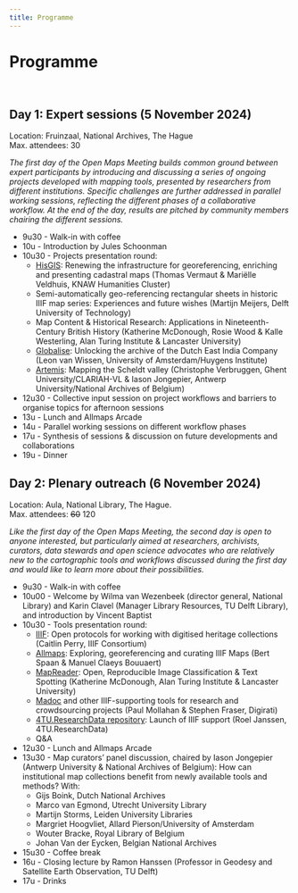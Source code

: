 ```yaml
---
title: Programme
---
```


# Programme

<br>

## Day 1: Expert sessions (5 November 2024)

Location: Fruinzaal, National Archives, The Hague<br>
Max. attendees: 30

_The first day of the Open Maps Meeting builds common ground between expert participants by introducing and discussing a series of ongoing projects developed with mapping tools, presented by researchers from different institutions. Specific challenges are further addressed in parallel working sessions, reflecting the different phases of a collaborative workflow. At the end of the day, results are pitched by community members chairing the different sessions._

- 9u30 - Walk-in with coffee
- 10u - Introduction by Jules Schoonman
- 10u30 - Projects presentation round:
  - [HisGIS](https://hisgis.nl/): Renewing the infrastructure for georeferencing, enriching and presenting cadastral maps (Thomas Vermaut & Mariëlle Veldhuis, KNAW Humanities Cluster)
  - Semi-automatically geo-referencing rectangular sheets in historic IIIF map series: Experiences and future wishes (Martijn Meijers, Delft University of Technology)
  - Map Content & Historical Research: Applications in Nineteenth-Century British History (Katherine McDonough, Rosie Wood & Kalle Westerling, Alan Turing Institute & Lancaster University)
  - [Globalise](https://globalise.huygens.knaw.nl/): Unlocking the archive of the Dutch East India Company (Leon van Wissen, University of Amsterdam/Huygens Institute)
  - [Artemis](https://www.ghentcdh.ugent.be/projects/artemis-advanced-research-tools-environmental-studies-historical-maps-scheldt-valley): Mapping the Scheldt valley (Christophe Verbruggen, Ghent University/CLARIAH-VL & Iason Jongepier, Antwerp University/National Archives of Belgium)
- 12u30 - Collective input session on project workflows and barriers to organise topics for afternoon sessions
- 13u - Lunch and Allmaps Arcade
- 14u - Parallel working sessions on different workflow phases
- 17u - Synthesis of sessions & discussion on future developments and collaborations
- 19u - Dinner

## Day 2: Plenary outreach (6 November 2024)

Location: Aula, National Library, The Hague.<br>
Max. attendees: ~~60~~ 120

_Like the first day of the Open Maps Meeting, the second day is open to anyone interested, but particularly aimed at researchers, archivists, curators, data stewards and open science advocates who are relatively new to the cartographic tools and workflows discussed during the first day and would like to learn more about their possibilities._

- 9u30 - Walk-in with coffee
- 10u00 - Welcome by Wilma van Wezenbeek (director general, National Library) and Karin Clavel (Manager Library Resources, TU Delft Library), and introduction by Vincent Baptist
- 10u30 - Tools presentation round:
  - [IIIF](https://iiif.io/): Open protocols for working with digitised heritage collections (Caitlin Perry, IIIF Consortium)
  - [Allmaps](https://allmaps.org/): Exploring, georeferencing and curating IIIF Maps (Bert Spaan & Manuel Claeys Bouuaert)
  - [MapReader](https://github.com/maps-as-data/MapReader): Open, Reproducible Image Classification & Text Spotting (Katherine McDonough, Alan Turing Institute & Lancaster University)
  - [Madoc](https://madoc.digirati.com/) and other IIIF-supporting tools for research and crowdsourcing projects (Paul Mollahan & Stephen Fraser, Digirati)
  - [4TU.ResearchData repository](https://data.4tu.nl/): Launch of IIIF support (Roel Janssen, 4TU.ResearchData)
  - Q&A
- 12u30 - Lunch and Allmaps Arcade
- 13u30 - Map curators’ panel discussion, chaired by Iason Jongepier (Antwerp University & National Archives of Belgium): How can institutional map collections benefit from newly available tools and methods? With:
  - Gijs Boink, Dutch National Archives
  - Marco van Egmond, Utrecht University Library
  - Martijn Storms, Leiden University Libraries
  - Margriet Hoogvliet, Allard Pierson/University of Amsterdam
  - Wouter Bracke, Royal Library of Belgium
  - Johan Van der Eycken, Belgian National Archives
- 15u30 - Coffee break
- 16u - Closing lecture by Ramon Hanssen (Professor in Geodesy and Satellite Earth Observation, TU Delft)
- 17u - Drinks
